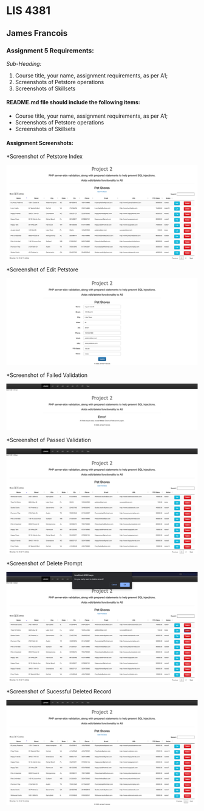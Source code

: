 # LIS 4381 

## James Francois

### Assignment 5 Requirements:

*Sub-Heading:*

1. Course title, your name, assignment requirements, as per A1; 
2. Screenshots of Petstore operations
3. Screenshots of Skillsets 

#### README.md file should include the following items:

* Course title, your name, assignment requirements, as per A1; 
* Screenshots of Petstore operations
* Screenshots of Skillsets 

#### Assignment Screenshots:

*Screenshot of Petstore Index 

![Petstore Index](img/index.png)

*Screenshot of Edit Petstore 

![Edit Petstore](img/edit.png) 

*Screenshot of Failed Validation 

![Failed Validation](img/failed.png) 

*Screenshot of Passed Validation 

![Passed Validation](img/passed.png) 

*Screenshot of Delete Prompt 

![Delete Prompt](img/prompt.png) 

*Screenshot of Sucessful Deleted Record

![Sucessful Deleted Record](img/delete.png) 
